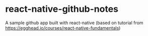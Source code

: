 # react-native-github-notes
A sample github app built with react-native (based on tutorial from https://egghead.io/courses/react-native-fundamentals)
